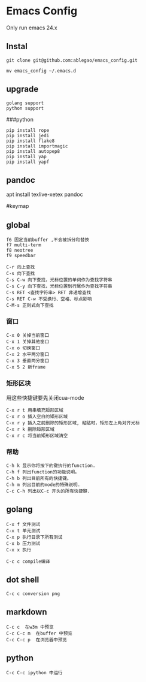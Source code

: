 # Emacs Config
Only run emacs 24.x


## Instal
	
	git clone git@github.com:ablegao/emacs_config.git

	mv emacs_config ~/.emacs.d 

## upgrade 

	golang support
	python support
	


###python 

	pip install rope
	pip install jedi
	pip install flake8
	pip install importmagic
	pip install autopep8
	pip install yap
	pip install yapf


## pandoc
apt install texlive-xetex pandoc



#keymap


## global

    
    f6 固定当前buffer ,不会被拆分和替换
    f7 multi-term
    f8 neotree
    f9 speedbar
     
    C-r 向上查找 
    C-s 向下查找 
    C-s C-w 向下查找，光标位置的单词作为查找字符串 
    C-s C-y 向下查找，光标位置到行尾作为查找字符串 
    C-s RET <查找字符串> RET 非递增查找 
    C-s RET C-w 不受换行、空格、标点影响 
    C-M-s 正则式向下查找

### 窗口

    C-x 0 关掉当前窗口 
    C-x 1 关掉其他窗口 
    C-x o 切换窗口 
    C-x 2 水平两分窗口 
    C-x 3 垂直两分窗口 
    C-x 5 2 新frame

### 矩形区块 
用这些快捷键要先关闭cua-mode 

    
    C-x r t 用串填充矩形区域 
    C-x r o 插入空白的矩形区域 
    C-x r y 插入之前删除的矩形区域, 粘贴时，矩形左上角对齐光标 
    C-x r k 删除矩形区域 
    C-x r c 将当前矩形区域清空
    
### 帮助
    
    C-h k 显示你将按下的键执行的function. 
    C-h f 列出function的功能说明。 
    C-h b 列出目前所有的快捷键。 
    C-h m 列出目前的mode的特殊说明. 
    C-c C-h 列出以C-c 开头的所有快捷键.

## golang

    
    C-x f 文件测试
    C-x t 单元测试 
    C-x p 执行目录下所有测试
    C-x b 压力测试
    C-x x 执行
    
    C-c c compile编译

## dot shell 

    C-c c conversion png 


## markdown 
    
    C-c c  在w3m 中预览
    C-c C-c m  在buffer 中预览
    C-c C-c p  在浏览器中预览



## python 

    C-c C-c ipython 中运行

